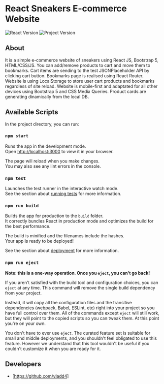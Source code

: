 # React Sneakers E-commerce Website
<img src="https://img.shields.io/badge/React%20Version-18.2.0-blue" alt="React Version">
<img src="https://img.shields.io/badge/Project%20Version-1.0.0-green" alt="Project Version">


## About
It is a simple e-commerce website of sneakers using React JS, Bootstrap 5, HTML/CSS/JS.
You can add/remove products to cart and move them to bookmarks. Cart items are sending to the test JSONPlaceholder API by clicking cart button. Bookmarks page is realised using React Router. Website is using LocalStorage to store user cart products and bookmarks regardless of site reload. Website is mobile-first and adaptated for all other devices using Bootstrap 5 and CSS Media Queries. Product cards are generating dinamically from the local DB.

## Available Scripts

In the project directory, you can run:

### `npm start`

Runs the app in the development mode.\
Open [http://localhost:3000](http://localhost:3000) to view it in your browser.

The page will reload when you make changes.\
You may also see any lint errors in the console.

### `npm test`

Launches the test runner in the interactive watch mode.\
See the section about [running tests](https://facebook.github.io/create-react-app/docs/running-tests) for more information.

### `npm run build`

Builds the app for production to the `build` folder.\
It correctly bundles React in production mode and optimizes the build for the best performance.

The build is minified and the filenames include the hashes.\
Your app is ready to be deployed!

See the section about [deployment](https://facebook.github.io/create-react-app/docs/deployment) for more information.

### `npm run eject`

**Note: this is a one-way operation. Once you `eject`, you can't go back!**

If you aren't satisfied with the build tool and configuration choices, you can `eject` at any time. This command will remove the single build dependency from your project.

Instead, it will copy all the configuration files and the transitive dependencies (webpack, Babel, ESLint, etc) right into your project so you have full control over them. All of the commands except `eject` will still work, but they will point to the copied scripts so you can tweak them. At this point you're on your own.

You don't have to ever use `eject`. The curated feature set is suitable for small and middle deployments, and you shouldn't feel obligated to use this feature. However we understand that this tool wouldn't be useful if you couldn't customize it when you are ready for it.

## Developers
- [https://github.com/vladd4]

